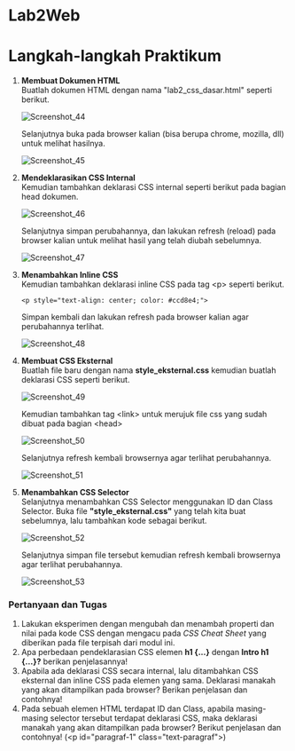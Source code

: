 # Lab2Web
<h1> Langkah-langkah Praktikum </h1>

<p>
<ol>
  <li><b>Membuat Dokumen HTML</b><br>
  Buatlah dokumen HTML dengan nama "lab2_css_dasar.html" seperti berikut.

![Screenshot_44](https://user-images.githubusercontent.com/24362384/114257379-e8607f80-99e9-11eb-8774-0a320a31490f.png)

Selanjutnya buka pada browser kalian (bisa berupa chrome, mozilla, dll) untuk melihat hasilnya.

![Screenshot_45](https://user-images.githubusercontent.com/24362384/114257432-3c6b6400-99ea-11eb-936b-61eacec527f8.png)

  <li><b>Mendeklarasikan CSS Internal</b><br>
  Kemudian tambahkan deklarasi CSS internal seperti berikut pada bagian head dokumen.
  
![Screenshot_46](https://user-images.githubusercontent.com/24362384/114257554-f8c52a00-99ea-11eb-9ccb-471259fdb12a.png)

Selanjutnya simpan perubahannya, dan lakukan refresh (reload) pada browser kalian untuk melihat hasil yang telah diubah sebelumnya.

![Screenshot_47](https://user-images.githubusercontent.com/24362384/114257590-2f02a980-99eb-11eb-9488-746da9bd8dbb.png)

  <li><b>Menambahkan Inline CSS</b><br>
  Kemudian tambahkan deklarasi inline CSS pada tag &lt;p&gt; seperti berikut.
 
    <p style="text-align: center; color: #ccd8e4;">
    
  Simpan kembali dan lakukan refresh pada browser kalian agar perubahannya terlihat.
  
![Screenshot_48](https://user-images.githubusercontent.com/24362384/114257752-468e6200-99ec-11eb-8b13-51fd120bb8b3.png)

  <li><b>Membuat CSS Eksternal</b><br>
  Buatlah file baru dengan nama <b>style_eksternal.css</b> kemudian buatlah deklarasi CSS seperti berikut.
  
![Screenshot_49](https://user-images.githubusercontent.com/24362384/114257884-0c719000-99ed-11eb-8fec-47ff079ee520.png)

Kemudian tambahkan tag &lt;link&gt; untuk merujuk file css yang sudah dibuat pada bagian &lt;head&gt;

![Screenshot_50](https://user-images.githubusercontent.com/24362384/114257927-62463800-99ed-11eb-8f39-e3c574b72243.png)

Selanjutnya refresh kembali browsernya agar terlihat perubahannya.

![Screenshot_51](https://user-images.githubusercontent.com/24362384/114257951-84d85100-99ed-11eb-9a45-93525b339924.png)

  <li><b>Menambahkan CSS Selector</b><br>
  Selanjutnya menambahkan CSS Selector menggunakan ID dan Class Selector. Buka file <b>"style_eksternal.css"</b> yang telah kita buat sebelumnya, lalu tambahkan kode sebagai berikut.
  
![Screenshot_52](https://user-images.githubusercontent.com/24362384/114258085-69ba1100-99ee-11eb-8bed-1e31a9769de7.png)

Selanjutnya simpan file tersebut kemudian refresh kembali browsernya agar terlihat perubahannya.

![Screenshot_53](https://user-images.githubusercontent.com/24362384/114258113-92420b00-99ee-11eb-98cf-90b73a20c247.png)
</li></ol>
</p>

<h3> Pertanyaan dan Tugas </h3>
<ol>
  <li> Lakukan eksperimen dengan mengubah dan menambah properti dan nilai pada kode CSS dengan mengacu pada <i>CSS Cheat Sheet</i> yang diberikan pada file terpisah dari modul ini.
  <li> Apa perbedaan pendeklarasian CSS elemen <b>h1 {...}</b> dengan <b>Intro h1 {...}?</b> berikan penjelasannya!
  <li> Apabila ada deklarasi CSS secara internal, lalu ditambahkan CSS eksternal dan inline CSS pada elemen yang sama. Deklarasi manakah yang akan ditampilkan pada browser? Berikan penjelasan dan contohnya!
  <li> Pada sebuah elemen HTML terdapat ID dan Class, apabila masing-masing selector tersebut terdapat deklarasi CSS, maka deklarasi manakah yang akan ditampilkan pada browser? Berikut penjelasan dan contohnya! (&lt;p id="paragraf-1" class="text-paragraf"&gt;)
  </li></ol>
